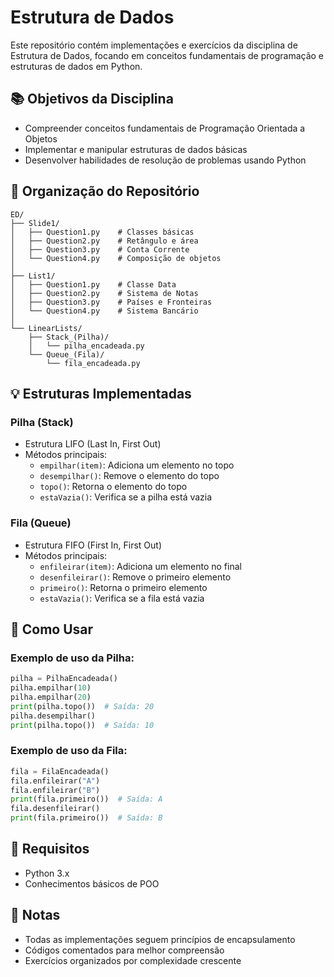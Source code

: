 # Estrutura de Dados

Este repositório contém implementações e exercícios da disciplina de Estrutura de Dados, focando em conceitos fundamentais de programação e estruturas de dados em Python.

## 📚 Objetivos da Disciplina
- Compreender conceitos fundamentais de Programação Orientada a Objetos
- Implementar e manipular estruturas de dados básicas
- Desenvolver habilidades de resolução de problemas usando Python

## 📁 Organização do Repositório

```
ED/
├── Slide1/              
│   ├── Question1.py    # Classes básicas
│   ├── Question2.py    # Retângulo e área
│   ├── Question3.py    # Conta Corrente
│   └── Question4.py    # Composição de objetos
│
├── List1/              
│   ├── Question1.py    # Classe Data
│   ├── Question2.py    # Sistema de Notas
│   ├── Question3.py    # Países e Fronteiras
│   └── Question4.py    # Sistema Bancário
│
└── LinearLists/        
    ├── Stack_(Pilha)/  
    │   └── pilha_encadeada.py
    └── Queue_(Fila)/   
        └── fila_encadeada.py
```

## 💡 Estruturas Implementadas

### Pilha (Stack)
- Estrutura LIFO (Last In, First Out)
- Métodos principais:
  - `empilhar(item)`: Adiciona um elemento no topo
  - `desempilhar()`: Remove o elemento do topo
  - `topo()`: Retorna o elemento do topo
  - `estaVazia()`: Verifica se a pilha está vazia

### Fila (Queue)
- Estrutura FIFO (First In, First Out)
- Métodos principais:
  - `enfileirar(item)`: Adiciona um elemento no final
  - `desenfileirar()`: Remove o primeiro elemento
  - `primeiro()`: Retorna o primeiro elemento
  - `estaVazia()`: Verifica se a fila está vazia

## 🚀 Como Usar

### Exemplo de uso da Pilha:
```python
pilha = PilhaEncadeada()
pilha.empilhar(10)
pilha.empilhar(20)
print(pilha.topo())  # Saída: 20
pilha.desempilhar()
print(pilha.topo())  # Saída: 10
```

### Exemplo de uso da Fila:
```python
fila = FilaEncadeada()
fila.enfileirar("A")
fila.enfileirar("B")
print(fila.primeiro())  # Saída: A
fila.desenfileirar()
print(fila.primeiro())  # Saída: B
```

## 🔧 Requisitos
- Python 3.x
- Conhecimentos básicos de POO

## 📝 Notas
- Todas as implementações seguem princípios de encapsulamento
- Códigos comentados para melhor compreensão
- Exercícios organizados por complexidade crescente